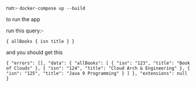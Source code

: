run:-
 `docker-compose up --build`
 
 to run the app

run this query:-

`{
	allBooks {
		isn
		title
	}
}`

and you should get this

`{
    "errors": [],
    "data": {
        "allBooks": [
            {
                "isn": "123",
                "title": "Book of Clouds"
            },
            {
                "isn": "124",
                "title": "Cloud Arch & Engineering"
            },
            {
                "isn": "125",
                "title": "Java 9 Programming"
            }
        ]
    },
    "extensions": null
}`